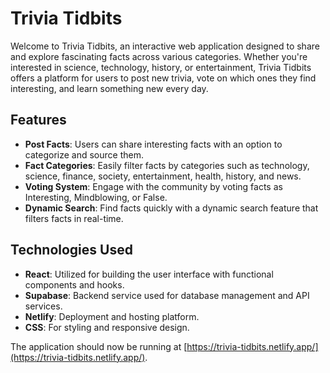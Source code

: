 # Trivia Tidbits

Welcome to Trivia Tidbits, an interactive web application designed to share and explore fascinating facts across various categories. Whether you're interested in science, technology, history, or entertainment, Trivia Tidbits offers a platform for users to post new trivia, vote on which ones they find interesting, and learn something new every day.

## Features

- **Post Facts**: Users can share interesting facts with an option to categorize and source them.
- **Fact Categories**: Easily filter facts by categories such as technology, science, finance, society, entertainment, health, history, and news.
- **Voting System**: Engage with the community by voting facts as Interesting, Mindblowing, or False.
- **Dynamic Search**: Find facts quickly with a dynamic search feature that filters facts in real-time.

## Technologies Used

- **React**: Utilized for building the user interface with functional components and hooks.
- **Supabase**: Backend service used for database management and API services.
- **Netlify**: Deployment and hosting platform.
- **CSS**: For styling and responsive design.

The application should now be running at [https://trivia-tidbits.netlify.app/](https://trivia-tidbits.netlify.app/).




